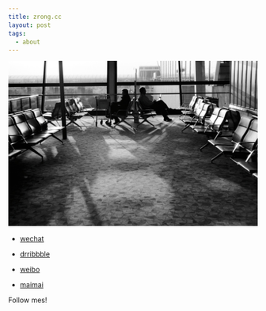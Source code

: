 ```yaml
---
title: zrong.cc
layout: post
tags:
  - about
---
```


![Lost](/media/files/2014/03/17/lost.jpg)

* <a href="/media/files/2016/03/24/wechat.png" target="_blank">wechat</a>

* <a href="https://dribbble.com/Lemonzhang" target="_blank">drribbble</a>  

* <a href="http://weibo.com/cutezr" target="_blank">weibo</a>  

* <a href="/media/files/2016/03/24/maimai.png" target="_blank">maimai</a>  


Follow mes!

